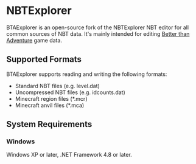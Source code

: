 # NBTExplorer

BTAExplorer is an open-source fork of the NBTExplorer NBT editor for all common sources of NBT data.  It's mainly intended for editing [Better than Adventure](https://betterthanadventure.net/) game data.

## Supported Formats

BTAExplorer supports reading and writing the following formats:

* Standard NBT files (e.g. level.dat)
* Uncompressed NBT files (e.g. idcounts.dat)
* Minecraft region files (*.mcr)
* Minecraft anvil files (*.mca)

## System Requirements

### Windows

Windows XP or later, .NET Framework 4.8 or later.
